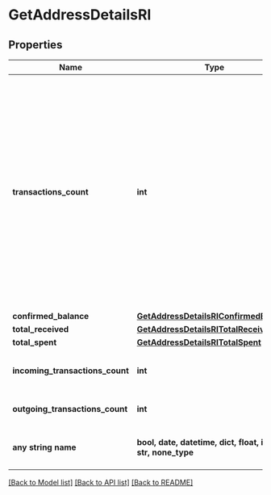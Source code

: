 # GetAddressDetailsRI


## Properties
Name | Type | Description | Notes
------------ | ------------- | ------------- | -------------
**transactions_count** | **int** | Represents the total number of confirmed coins transactions for this address, both incoming and outgoing. Applies for coins only **and not** tokens transfers e.g. for Ethereum. &#x60;transactionsCount&#x60; could result as less than incoming and outgoing transactions put together (e.g. in Bitcoin), due to the fact that one and the same address could be in senders and receivers addresses. | 
**confirmed_balance** | [**GetAddressDetailsRIConfirmedBalance**](GetAddressDetailsRIConfirmedBalance.md) |  | 
**total_received** | [**GetAddressDetailsRITotalReceived**](GetAddressDetailsRITotalReceived.md) |  | 
**total_spent** | [**GetAddressDetailsRITotalSpent**](GetAddressDetailsRITotalSpent.md) |  | 
**incoming_transactions_count** | **int** | Defines the received transaction count to the address. | 
**outgoing_transactions_count** | **int** | Defines the sent transaction count from the address. | 
**any string name** | **bool, date, datetime, dict, float, int, list, str, none_type** | any string name can be used but the value must be the correct type | [optional]

[[Back to Model list]](../README.md#documentation-for-models) [[Back to API list]](../README.md#documentation-for-api-endpoints) [[Back to README]](../README.md)


